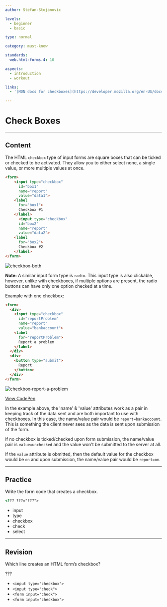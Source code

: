 ```yaml
---
author: Stefan-Stojanovic

levels:
  - beginner
  - basic

type: normal

category: must-know

standards:
  web.html-forms.4: 10

aspects:
  - introduction
  - workout

links:
  - '[MDN docs for checkboxes](https://developer.mozilla.org/en-US/docs/Web/HTML/Element/input/checkbox){documentation}'

---
```

# Check Boxes
---
## Content

The HTML `checkbox` type of input forms are square boxes that can be ticked or checked to be activated. They allow you to either select none, a single value, or more multiple values at once.

```html
<form>
    <input type="checkbox"
      id="box1"
      name="report"
      value="data1">
    <label
      for="box1">
      Checkbox #1
    </label>
      <input type="checkbox"
      id="box2"
      name="report"
      value="data2">
    <label
      for="box2">
      Checkbox #2
    </label>
</form>
```

![checkbox-both](https://img.enkipro.com/902c58342b0b1451592cb6e25e01a851.png)

**Note:** A similar input form type is `radio`. This input type is also clickable, however, unlike with checkboxes, if multiple options are present, the radio buttons can have only one option checked at a time.

Example with one checkbox:
```html
<form>
  <div>
    <input type="checkbox"
      id="reportProblem"
      name="report"
      value="bankaccount">
    <label
      for="reportProblem">
      Report a problem
    </label>
  </div>
  <div>
    <button type="submit">
      Report
    </button>
  </div>
</form>
```

![checkbox-report-a-problem](https://img.enkipro.com/d1e32da2311ae49336836fbdfc662c67.png)

[View CodePen](https://codepen.io/enkidevs/pen/qyRaXO)

In the example above, the 'name' & 'value' attributes work as a pair in keeping track of the data sent and are both important to use with checkboxes. In this case, the name/value pair would be `report=bankaccount`. This is something the client never sees as the data is sent upon submission of the form.

If no checkbox is ticked/checked upon form submission, the name/value pair is `value=unchecked` and the value won't be submitted to the server at all.

If the `value` attribute is obmitted, then the default value for the checkbox would be `on` and upon submission, the name/value pair would be `report=on`.

---
## Practice

Write the form code that creates a checkbox.

```html
<??? ???="???">
```

* input
* type
* checkbox
* check
* select

---
## Revision

Which line creates an HTML form’s checkbox?

???

* `<input type="checkbox">`
* `<input type="check">`
* `<form input="check">`
* `<form input="checkbox">`
